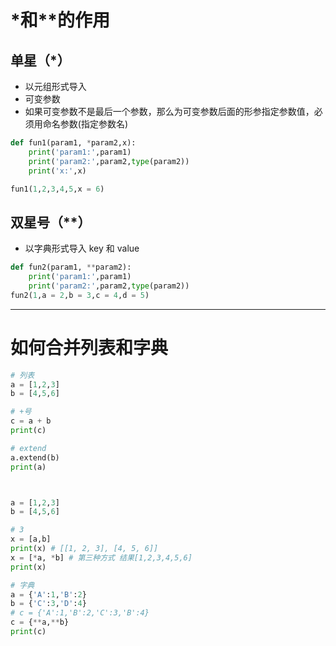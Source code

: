 # *和**的作用

## 单星（*）
- 以元组形式导入
- 可变参数
- 如果可变参数不是最后一个参数，那么为可变参数后面的形参指定参数值，必须用命名参数(指定参数名)
```py
def fun1(param1, *param2,x):
    print('param1:',param1)
    print('param2:',param2,type(param2))
    print('x:',x)

fun1(1,2,3,4,5,x = 6)
```

## 双星号（**）
- 以字典形式导入 key 和  value
```py
def fun2(param1, **param2):
    print('param1:',param1)
    print('param2:',param2,type(param2))
fun2(1,a = 2,b = 3,c = 4,d = 5)
```

---

# 如何合并列表和字典
```py
# 列表
a = [1,2,3]
b = [4,5,6]

# +号
c = a + b
print(c)

# extend
a.extend(b)
print(a)



a = [1,2,3]
b = [4,5,6]

# 3
x = [a,b]
print(x) # [[1, 2, 3], [4, 5, 6]]
x = [*a, *b] # 第三种方式 结果[1,2,3,4,5,6]
print(x)

# 字典
a = {'A':1,'B':2}
b = {'C':3,'D':4}
# c = {'A':1,'B':2,'C':3,'B':4}
c = {**a,**b}
print(c)

